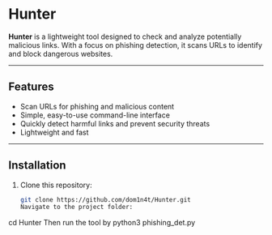 # Hunter

**Hunter** is a lightweight tool designed to check and analyze potentially malicious links. With a focus on phishing detection, it scans URLs to identify and block dangerous websites.

---

## Features

- Scan URLs for phishing and malicious content
- Simple, easy-to-use command-line interface
- Quickly detect harmful links and prevent security threats
- Lightweight and fast

---

## Installation

1. Clone this repository:

   ```bash
   git clone https://github.com/dom1n4t/Hunter.git
   Navigate to the project folder:
cd Hunter
Then run the tool by 
python3 phishing_det.py 
